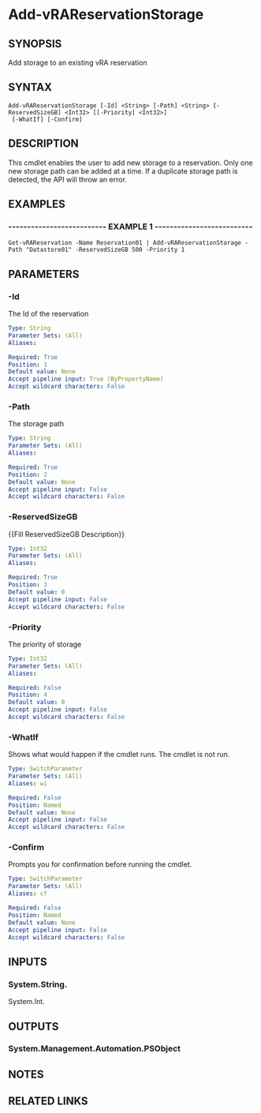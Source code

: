 # Add-vRAReservationStorage

## SYNOPSIS
Add storage to an existing vRA reservation

## SYNTAX

```
Add-vRAReservationStorage [-Id] <String> [-Path] <String> [-ReservedSizeGB] <Int32> [[-Priority] <Int32>]
 [-WhatIf] [-Confirm]
```

## DESCRIPTION
This cmdlet enables the user to add new storage to a reservation.
Only one new storage path can be added at a time.
If a duplicate storage path is detected, the API will throw an error.

## EXAMPLES

### -------------------------- EXAMPLE 1 --------------------------
```
Get-vRAReservation -Name Reservation01 | Add-vRAReservationStorage -Path "Datastore01" -ReservedSizeGB 500 -Priority 1
```

## PARAMETERS

### -Id
The Id of the reservation

```yaml
Type: String
Parameter Sets: (All)
Aliases: 

Required: True
Position: 1
Default value: None
Accept pipeline input: True (ByPropertyName)
Accept wildcard characters: False
```

### -Path
The storage path

```yaml
Type: String
Parameter Sets: (All)
Aliases: 

Required: True
Position: 2
Default value: None
Accept pipeline input: False
Accept wildcard characters: False
```

### -ReservedSizeGB
{{Fill ReservedSizeGB Description}}

```yaml
Type: Int32
Parameter Sets: (All)
Aliases: 

Required: True
Position: 3
Default value: 0
Accept pipeline input: False
Accept wildcard characters: False
```

### -Priority
The priority of storage

```yaml
Type: Int32
Parameter Sets: (All)
Aliases: 

Required: False
Position: 4
Default value: 0
Accept pipeline input: False
Accept wildcard characters: False
```

### -WhatIf
Shows what would happen if the cmdlet runs.
The cmdlet is not run.

```yaml
Type: SwitchParameter
Parameter Sets: (All)
Aliases: wi

Required: False
Position: Named
Default value: None
Accept pipeline input: False
Accept wildcard characters: False
```

### -Confirm
Prompts you for confirmation before running the cmdlet.

```yaml
Type: SwitchParameter
Parameter Sets: (All)
Aliases: cf

Required: False
Position: Named
Default value: None
Accept pipeline input: False
Accept wildcard characters: False
```

## INPUTS

### System.String.
System.Int.

## OUTPUTS

### System.Management.Automation.PSObject

## NOTES

## RELATED LINKS

